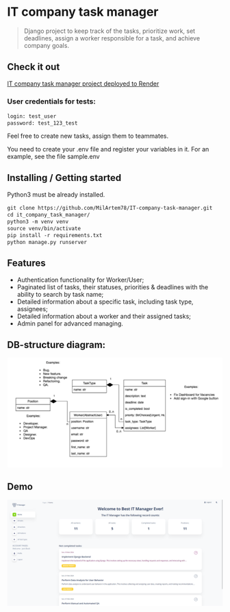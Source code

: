 # IT company task manager

> Django project to keep track of the tasks, prioritize work, set deadlines, 
> assign a worker responsible for a task, and
> achieve company goals.
 

## Check it out

[IT company task manager project deployed to Render](https://it-company-task-manager-vd82.onrender.com/)

### User credentials for tests:

```
login: test_user
password: test_123_test
```

Feel free to create new tasks, assign them to teammates.

You need to create your .env file and register your variables in it. For an example, see the file sample.env


## Installing / Getting started

Python3 must be already installed.

```shell
git clone https://github.com/MilArtem78/IT-company-task-manager.git
cd it_company_task_manager/
python3 -m venv venv
source venv/bin/activate
pip install -r requirements.txt
python manage.py runserver
```


## Features

* Authentication functionality for Worker/User;
* Paginated list of tasks, their statuses, priorities & deadlines with the ability to search by task name; 
* Detailed information about a specific task, including task type, assignees;
* Detailed information about a worker and their assigned tasks;
* Admin panel for advanced managing.

## DB-structure diagram:
![DB-structure diagram](/static/img/db-diagram.png)

## Demo
![Task Manager main page](demo.png)
